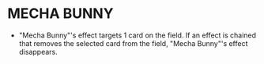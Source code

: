 
# MECHA BUNNY

*   "Mecha Bunny"'s effect targets 1 card on the field. If an effect is chained that removes the selected card from the field, "Mecha Bunny"'s effect disappears.

  